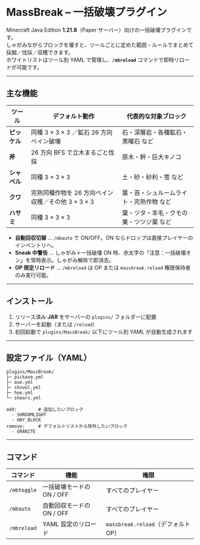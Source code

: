 # MassBreak – 一括破壊プラグイン

Minecraft Java Edition **1.21.8**（Paper サーバー）向けの一括破壊プラグインです。  
しゃがみながらブロックを壊すと、ツールごとに定めた範囲・ルールでまとめて採掘／伐採／収穫できます。  
ホワイトリストはツール別 YAML で管理し、**`/mbreload`** コマンドで即時リロードが可能です。

---

## 主な機能

| ツール | デフォルト動作 | 代表的な対象ブロック |
|-------|---------------|----------------------|
| **ピッケル** | 同種 3 × 3 × 3 ／鉱石 26 方向ベイン破壊 | 石・深層岩・各種鉱石・黒曜石 など |
| **斧** | 26 方向 BFS で立木まるごと伐採 | 原木・幹・巨大キノコ |
| **シャベル** | 同種 3 × 3 × 3 | 土・砂・砂利・雪 など |
| **クワ** | 完熟同種作物を 26 方向ベイン収穫／その他 3 × 3 × 3 | 葉・苔・シュルームライト・完熟作物 など |
| **ハサミ** | 同種 3 × 3 × 3 | 葉・ツタ・羊毛・クモの巣・ツツジ葉 など |

- **自動回収切替** … `/mbauto` で ON/OFF。ON ならドロップは直接プレイヤーのインベントリへ。
- **Sneak 中警告** … しゃがみ＋一括破壊 ON 時、赤太字の「注意：一括破壊オン」を常時表示。しゃがみ解除で即消去。
- **OP 限定リロード** … `/mbreload` は OP または `massbreak.reload` 権限保持者のみ実行可能。

---

## インストール

1. リリース済み **JAR** をサーバーの `plugins/` フォルダーに配置
2. サーバーを起動（または `/reload`）
3. 初回起動で `plugins/MassBreak/` 以下にツール別 YAML が自動生成されます

---

## 設定ファイル（YAML）

```text
plugins/MassBreak/
├─ pickaxe.yml
├─ axe.yml
├─ shovel.yml
├─ hoe.yml
└─ shears.yml

add:        # 追加したいブロック
  - SHROOMLIGHT
  - HAY_BLOCK
remove:     # デフォルトリストから除外したいブロック
  - GRANITE
```
---
## コマンド
| コマンド       | 機能                       | 権限                               |
|----------------|----------------------------|------------------------------------|
| `/mbtoggle`    | 一括破壊モードの ON / OFF | すべてのプレイヤー                 |
| `/mbauto`      | 自動回収モードの ON / OFF | すべてのプレイヤー                 |
| `/mbreload`    | YAML 設定のリロード        | `massbreak.reload`（デフォルト OP） |

